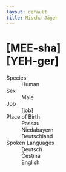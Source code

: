 ```yaml
---
layout: default
title: Mischa Jäger
---
```

# [MEE-sha]<br>[YEH-ger]
<dl>
<dt>Species</dt>
<dd>Human</dd>
<dt>Sex</dt>
<dd>Male</dd>
<dt>Job</dt>
<dd>[job]</dd>
<dt>Place of Birth</dt>
<dd>Passau</dd>
<dd>Niedabayern</dd>
<dd>Deutschland</dd>
<dt>Spoken Languages</dt>
<dd>Deutsch</dd>
<dd>Čeština</dd>
<dd>English</dd>
</dl>